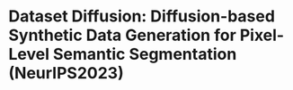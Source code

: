 # **Dataset Diffusion: Diffusion-based Synthetic Data Generation for Pixel-Level Semantic Segmentation (NeurIPS2023)**
